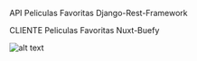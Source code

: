 API Peliculas Favoritas Django-Rest-Framework

CLIENTE Peliculas Favoritas Nuxt-Buefy


![alt text](https://i.ibb.co/KXtQL0k/peliculas.png)
